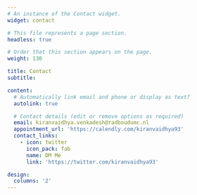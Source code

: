 ```yaml
---
# An instance of the Contact widget.
widget: contact

# This file represents a page section.
headless: true

# Order that this section appears on the page.
weight: 130

title: Contact
subtitle:

content:
  # Automatically link email and phone or display as text?
  autolink: true

  # Contact details (edit or remove options as required)
  email: kiranvaidhya.venkadesh@radboudumc.nl
  appointment_url: 'https://calendly.com/kiranvaidhya93'
  contact_links:
    - icon: twitter
      icon_pack: fab
      name: DM Me
      link: 'https://twitter.com/kiranvaidhya93'

design:
  columns: '2'
---
```

